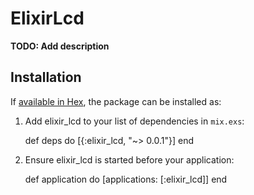 # ElixirLcd

**TODO: Add description**

## Installation

If [available in Hex](https://hex.pm/docs/publish), the package can be installed as:

  1. Add elixir_lcd to your list of dependencies in `mix.exs`:

        def deps do
          [{:elixir_lcd, "~> 0.0.1"}]
        end

  2. Ensure elixir_lcd is started before your application:

        def application do
          [applications: [:elixir_lcd]]
        end
